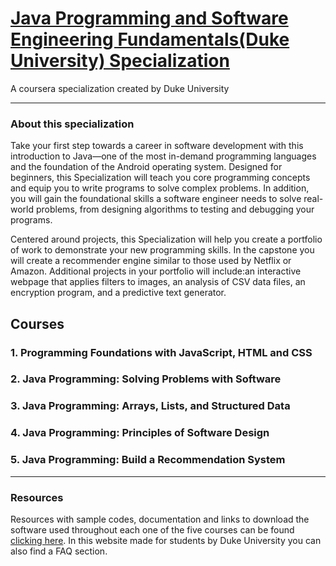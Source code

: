 <h1><a href="https://www.coursera.org/specializations/java-programming">Java Programming and Software Engineering Fundamentals(Duke University) Specialization</a></h1>
<p>A coursera specialization created by Duke University</p>
<hr>
<h3>About this specialization</h3>
<p>Take your first step towards a career in software development with this introduction to Java—one of the most in-demand programming languages and the foundation of the Android operating system. Designed for beginners, this Specialization will teach you core programming concepts and equip you to write programs to solve complex problems. In addition, you will gain the foundational skills a software engineer needs to solve real-world problems, from designing algorithms to testing and debugging your programs.</p>
<p>Centered around projects, this Specialization will help you create a portfolio of work to demonstrate your new programming skills. In the capstone you will create a recommender engine similar to those used by Netflix or Amazon. Additional projects in your portfolio will include:an interactive webpage that applies filters to images, an analysis of CSV data files, an encryption program, and a predictive text generator.</p>

<h2>Courses</h2>
<h3>1. Programming Foundations with JavaScript, HTML and CSS</h3>
<h3>2. Java Programming: Solving Problems with Software</h3>
<h3>3. Java Programming: Arrays, Lists, and Structured Data</h3>
<h3>4. Java Programming: Principles of Software Design</h3>
<h3>5. Java Programming: Build a Recommendation System</h3>
<hr>
<h3>Resources</h3>
<p>Resources with sample codes, documentation and links to download the software used throughout each one of the five courses can be found <a href="https://www.dukelearntoprogram.com/index.php">clicking here</a>. In this website made for students by Duke University you can also find a FAQ section.</p>

